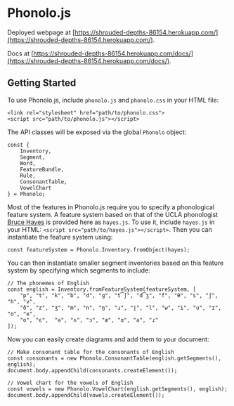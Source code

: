 # Phonolo.js

Deployed webpage at [https://shrouded-depths-86154.herokuapp.com/](https://shrouded-depths-86154.herokuapp.com/).

Docs at [https://shrouded-depths-86154.herokuapp.com/docs/](https://shrouded-depths-86154.herokuapp.com/docs/).

## Getting Started
To use Phonolo.js, include `phonolo.js` and `phonolo.css` in your HTML file:
```
<link rel="stylesheet" href="path/to/phonolo.css">
<script src="path/to/phonolo.js"></script>
```
The API classes will be exposed via the global `Phonolo` object:
```
const {
    Inventory,
    Segment,
    Word,
    FeatureBundle,
    Rule,
    ConsonantTable,
    VowelChart
} = Phonolo;
```

Most of the features in Phonolo.js require you to specify a phonological feature system.
A feature system based on that of the UCLA phonologist
[Bruce Hayes](https://linguistics.ucla.edu/people/hayes/120a/Index.htm#features)
is provided here as `hayes.js`.
To use it, include `hayes.js` in your HTML: `<script src="path/to/hayes.js"></script>`.
Then you can instantiate the feature system using:
```
const featureSystem = Phonolo.Inventory.fromObject(hayes);
```

You can then instantiate smaller segment inventories based on this feature system
by specifying which segments to include:
```
// The phonemes of English
const english = Inventory.fromFeatureSystem(featureSystem, [
    "p", "t", "k", "b", "d", "ɡ", "t͡ʃ", "d͡ʒ", "f", "θ", "s", "ʃ", "h", "v",
    "ð", "z", "ʒ", "m", "n", "ŋ", "ɹ", "j", "l", "w", "i", "u", "ɪ", "ʊ", "e",
    "o", "ɛ",  "ə", "ʌ", "ɔ", "æ", "ɑ", "a", "ɾ"
]);
```

Now you can easily create diagrams and add them to your document:
```
// Make consonant table for the consonants of English
const consonants = new Phonolo.ConsonantTable(english.getSegments(), english);
document.body.appendChild(consonants.createElement());

// Vowel chart for the vowels of English
const vowels = new Phonolo.VowelChart(english.getSegments(), english);
document.body.appendChild(vowels.createElement());
```

